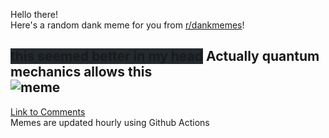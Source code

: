 Hello there! <br>Here's a random dank meme for you from [r/dankmemes](https://reddit.com/r/dankmemes)!<br>
## <span style="background-color: #24292e">this seemed better in my head</span> Actually quantum mechanics allows this<br>![meme](https://i.redd.it/rixjcw37pud51.jpg)<br>
[Link to Comments](https://reddit.com/r/dankmemes/comments/i07cj1/actually_quantum_mechanics_allows_this/)<br>
Memes are updated hourly using Github Actions